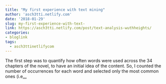```yaml
---
title: "My first experience with text mining"
author: 'asch3tti.netlify.com'
date: '2018-01-29'
slug: my-first-experience-with-text-
link: https://asch3tti.netlify.com/post/text-analysis-wuthheights/
categories:
- bloglink
tags:
  - asch3ttinetlifycom
---
```


The first step was to quantify how often words were used across the 34 chapters of the novel, to have an initial idea of the content. So, I counted the number of occurrences for each word and selected only the most common ones (i.e[... <i class="fas fa-external-link-alt"></i>](https://asch3tti.netlify.com/post/text-analysis-wuthheights/)

